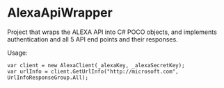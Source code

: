 # AlexaApiWrapper

Project that wraps the ALEXA API into C# POCO objects, and implements authentication and all 5 API end points and their responses.

Usage:
```
var client = new AlexaClient(_alexaKey, _alexaSecretKey);
var urlInfo = client.GetUrlInfo("http://microsoft.com", UrlInfoResponseGroup.All);
```
